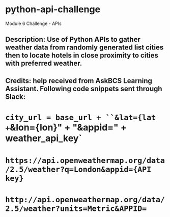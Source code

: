 # python-api-challenge
Module 6 Challenge - APIs

## Description: Use of Python APIs to gather weather data from randomly generated list cities then to locate hotels in close proximity to cities with preferred weather.

## Credits: help received from AskBCS Learning Assistant. Following code snippets sent through Slack:
# `city_url = base_url + ``&lat={lat +`&lon={lon}" + "&appid=" + weather_api_key`
# `https://api.openweathermap.org/data/2.5/weather?q=London&appid={API key}`
# `http://api.openweathermap.org/data/2.5/weather?units=Metric&APPID=`